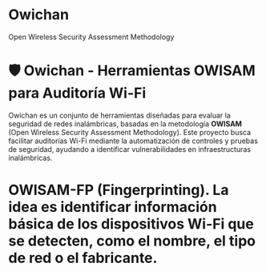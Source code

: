 # Owichan
 Open Wireless Security Assessment Methodology

# 🛡️ Owichan - Herramientas OWISAM para Auditoría Wi-Fi

Owichan es un conjunto de herramientas diseñadas para evaluar la seguridad de redes inalámbricas, basadas en la metodología **OWISAM** (Open Wireless Security Assessment Methodology). Este proyecto busca facilitar auditorías Wi-Fi mediante la automatización de controles y pruebas de seguridad, ayudando a identificar vulnerabilidades en infraestructuras inalámbricas.

# OWISAM-FP (Fingerprinting). La idea es identificar información básica de los dispositivos Wi-Fi que se detecten, como el nombre, el tipo de red o el fabricante.